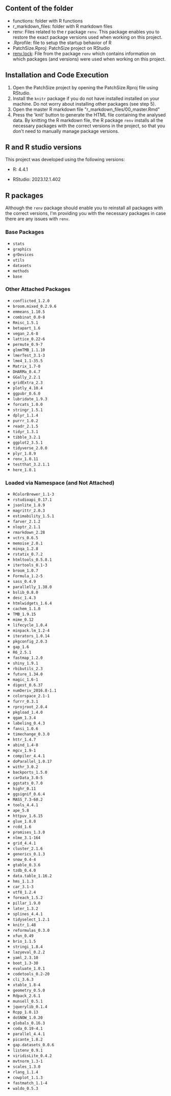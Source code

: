 ## Content of the folder

-   functions: folder with R functions
-   r_markdown_files: folder with R markdown files
-   renv: Files related to the r package `renv`. This package enables you to restore the exact package versions used when working on this project.
-   .Rprofile: file to setup the startup behavior of R
-   PatchSize.Rproj: PatchSize project on RStudio
-   [renv.lock](https://github.com/Emanuele-Giacomuzzo/PatchSize/blob/master/renv.lock "renv.lock"): File from the package `renv` which contains information on which packages (and versions) were used when working on this project.

## Installation and Code Execution

1.  Open the PatchSize project by opening the PatchSize.Rproj file using RStudio.
2.  Install the `knitr` package if you do not have installed installed on your machine. Do not worry about installing other packages (see step 5).
3.  Open the master R markdown file "r_markdown_files/00_master.Rmd"
4.  Press the 'knit' button to generate the HTML file containing the analysed data. By knitting the R markdown file, the R package `renv` installs all the necessary packages with the correct versions in the project, so that you don't need to manually manage package versions.

## R and R studio versions

This project was developed using the following versions:

-   R: 4.4.1

-   RStudio: 2023.12.1.402

## R packages

Although the `renv` package should enable you to reinstall all packages with the correct versions, I'm providing you with the necessary packages in case there are any issues with `renv`.

### Base Packages
- `stats`
- `graphics`
- `grDevices`
- `utils`
- `datasets`
- `methods`
- `base`

### Other Attached Packages
- `conflicted_1.2.0`
- `broom.mixed_0.2.9.6`
- `emmeans_1.10.5`
- `combinat_0.0-8`
- `Rmisc_1.5.1`
- `betapart_1.6`
- `vegan_2.6-8`
- `lattice_0.22-6`
- `permute_0.9-7`
- `glmmTMB_1.1.10`
- `lmerTest_3.1-3`
- `lme4_1.1-35.5`
- `Matrix_1.7-0`
- `DHARMa_0.4.7`
- `GGally_2.2.1`
- `gridExtra_2.3`
- `plotly_4.10.4`
- `ggpubr_0.6.0`
- `lubridate_1.9.3`
- `forcats_1.0.0`
- `stringr_1.5.1`
- `dplyr_1.1.4`
- `purrr_1.0.2`
- `readr_2.1.5`
- `tidyr_1.3.1`
- `tibble_3.2.1`
- `ggplot2_3.5.1`
- `tidyverse_2.0.0`
- `plyr_1.8.9`
- `renv_1.0.11`
- `testthat_3.2.1.1`
- `here_1.0.1`

### Loaded via Namespace (and Not Attached)
- `RColorBrewer_1.1-3`
- `rstudioapi_0.17.1`
- `jsonlite_1.8.9`
- `magrittr_2.0.3`
- `estimability_1.5.1`
- `farver_2.1.2`
- `nloptr_2.1.1`
- `rmarkdown_2.28`
- `vctrs_0.6.5`
- `memoise_2.0.1`
- `minqa_1.2.8`
- `rstatix_0.7.2`
- `htmltools_0.5.8.1`
- `itertools_0.1-3`
- `broom_1.0.7`
- `Formula_1.2-5`
- `sass_0.4.9`
- `parallelly_1.38.0`
- `bslib_0.8.0`
- `desc_1.4.3`
- `htmlwidgets_1.6.4`
- `cachem_1.1.0`
- `TMB_1.9.15`
- `mime_0.12`
- `lifecycle_1.0.4`
- `minpack.lm_1.2-4`
- `iterators_1.0.14`
- `pkgconfig_2.0.3`
- `gap_1.6`
- `R6_2.5.1`
- `fastmap_1.2.0`
- `shiny_1.9.1`
- `rbibutils_2.3`
- `future_1.34.0`
- `magic_1.6-1`
- `digest_0.6.37`
- `numDeriv_2016.8-1.1`
- `colorspace_2.1-1`
- `furrr_0.3.1`
- `rprojroot_2.0.4`
- `pkgload_1.4.0`
- `qgam_1.3.4`
- `labeling_0.4.3`
- `fansi_1.0.6`
- `timechange_0.3.0`
- `httr_1.4.7`
- `abind_1.4-8`
- `mgcv_1.9-1`
- `compiler_4.4.1`
- `doParallel_1.0.17`
- `withr_3.0.2`
- `backports_1.5.0`
- `carData_3.0-5`
- `ggstats_0.7.0`
- `highr_0.11`
- `ggsignif_0.6.4`
- `MASS_7.3-60.2`
- `tools_4.4.1`
- `ape_5.8`
- `httpuv_1.6.15`
- `glue_1.8.0`
- `rcdd_1.6`
- `promises_1.3.0`
- `nlme_3.1-164`
- `grid_4.4.1`
- `cluster_2.1.6`
- `generics_0.1.3`
- `snow_0.4-4`
- `gtable_0.3.6`
- `tzdb_0.4.0`
- `data.table_1.16.2`
- `hms_1.1.3`
- `car_3.1-3`
- `utf8_1.2.4`
- `foreach_1.5.2`
- `pillar_1.9.0`
- `later_1.3.2`
- `splines_4.4.1`
- `tidyselect_1.2.1`
- `knitr_1.48`
- `reformulas_0.3.0`
- `xfun_0.49`
- `brio_1.1.5`
- `stringi_1.8.4`
- `lazyeval_0.2.2`
- `yaml_2.3.10`
- `boot_1.3-30`
- `evaluate_1.0.1`
- `codetools_0.2-20`
- `cli_3.6.3`
- `xtable_1.8-4`
- `geometry_0.5.0`
- `Rdpack_2.6.1`
- `munsell_0.5.1`
- `jquerylib_0.1.4`
- `Rcpp_1.0.13`
- `doSNOW_1.0.20`
- `globals_0.16.3`
- `coda_0.19-4.1`
- `parallel_4.4.1`
- `picante_1.8.2`
- `gap.datasets_0.0.6`
- `listenv_0.9.1`
- `viridisLite_0.4.2`
- `mvtnorm_1.3-1`
- `scales_1.3.0`
- `rlang_1.1.4`
- `cowplot_1.1.3`
- `fastmatch_1.1-4`
- `waldo_0.5.3`

